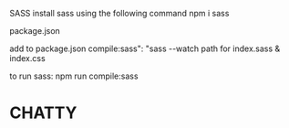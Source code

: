 SASS
install sass using the following command
npm i sass

package.json

add to package.json
compile:sass": "sass --watch path for index.sass & index.css

to run sass:
npm run compile:sass
  # CHATTY
